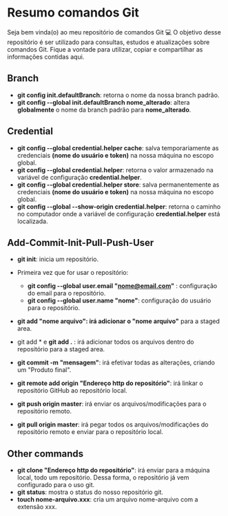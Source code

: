 # Resumo comandos Git
Seja bem vinda(o) ao meu repositório de comandos Git 💻
O objetivo desse repositório é ser utilizado para consultas, estudos e atualizações sobre comandos Git.
Fique a vontade para utilizar, copiar e compartilhar as informações contidas aqui.
## Branch
- **git config init.defaultBranch**: retorna o nome da nossa branch padrão.
- **git config --global init.defaultBranch nome_alterado**: altera **globalmente** o nome da branch padrão para **nome_alterado**.
## Credential
- **git config --global credential.helper cache**: salva temporariamente as credenciais **(nome do usuário e token)** na nossa máquina no escopo global.
- **git config --global credential.helper**: retorna o valor armazenado na variável de configuração **credential.helper**.
- **git config --global credential.helper store**: salva permanentemente as credenciais **(nome do usuário e token)** na nossa máquina no escopo global.
- **git config --global --show-origin credential.helper**: retorna o caminho no computador onde a variável de configuração **credential.helper** está localizada.
## Add-Commit-Init-Pull-Push-User
- **git init**: inicia um repositório.
- Primeira vez que for usar o repositório:
  - **git config --global user.email "nome@email.com"** :  configuração do email para o repositório.
  - **git config --global user.name "nome"**: configuração do usuário para o repositório.

- **git add "nome arquivo": irá adicionar o "nome arquivo"** para a staged area.
- git add * e **git add .** : irá adicionar todos os arquivos dentro do repositório para a staged area.
- **git commit -m "mensagem"**: irá efetivar todas as alterações, criando um "Produto final".
- **git remote add origin "Endereço http do repositório"**: irá linkar o repositório GitHub ao repositório local.
- **git push origin master**: irá enviar  os arquivos/modificações para o repositório remoto.
- **git pull origin master**: irá pegar todos os arquivos/modificações do repositório remoto e enviar para o repositório local.
## Other commands
- **git clone "Endereço http do repositório"**: irá enviar para a máquina local, todo um repositório.  Dessa forma, o repositório já vem configurado para o uso git.
- **git status**: mostra o status do nosso repositório git.
- **touch nome-arquivo.xxx**: cria um arquivo nome-arquivo com a extensão xxx.
